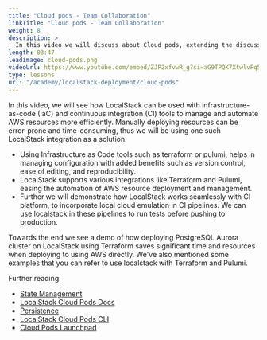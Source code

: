 ```yaml
---
title: "Cloud pods - Team Collaboration"
linkTitle: "Cloud pods - Team Collaboration"
weight: 8
description: >
  In this video we will discuss about Cloud pods, extending the discussion from module - 1. By default, LocalStack is an ephemeral environment, meaning that, once you terminate your LocalStack instance, all state will be discarded. Cloud Pods are a mechanism that allows you to take a snapshot of the current state of your LocalStack instance and easily share it with your team members. Furthermore we will pick a `QuickStart` guide to cloudpod and follow the on-screen tutorial to load a cloudpod in our environment using the web app. This cloudpod would 'load' the infrastructure and the deployed application onto our running localstack instance. The cloudpod contains the same application we deployed in this module.
length: 03:47
leadimage: cloud-pods.png
videoUrl: https://www.youtube.com/embed/ZJP2xfvwR_g?si=aG9TPQK7XtwlvFq5
type: lessons
url: "/academy/localstack-deployment/cloud-pods"
---
```



In this video, we will see how LocalStack can be used with infrastructure-as-code (IaC) and continuous integration (CI) tools to manage and automate AWS resources more efficiently. Manually deploying resources can be error-prone and time-consuming, thus we will be using one such LocalStack integration as a solution. 

- Using Infrastructure as Code tools such as terraform or pulumi, helps in managing configuration with added benefits such as version control, ease of editing, and reproducibility.
- LocalStack supports various integrations like Terraform and Pulumi, easing the automation of AWS resource deployment and management.
- Further we will demonstrate how LocalStack works seamlessly with CI platform, to incorporate local cloud emulation in CI pipelines. We can use localstack in these pipelines to run tests before pushing to production.

Towards the end we see a demo of how deploying PostgreSQL Aurora cluster on LocalStack using Terraform saves significant time and resources when deploying to using AWS directly. We've also mentioned some examples that you can refer to use localstack with Terraform and Pulumi.

Further reading:

- [State Management](https://docs.localstack.cloud/user-guide/state-management/)
- [LocalStack Cloud Pods Docs](https://docs.localstack.cloud/user-guide/state-management/cloud-pods/)
- [Persistence](https://docs.localstack.cloud/user-guide/state-management/persistence/)
- [LocalStack Cloud Pods CLI](https://docs.localstack.cloud/user-guide/state-management/pods-cli/)
- [Cloud Pods Launchpad ](https://docs.localstack.cloud/user-guide/state-management/launchpad/)